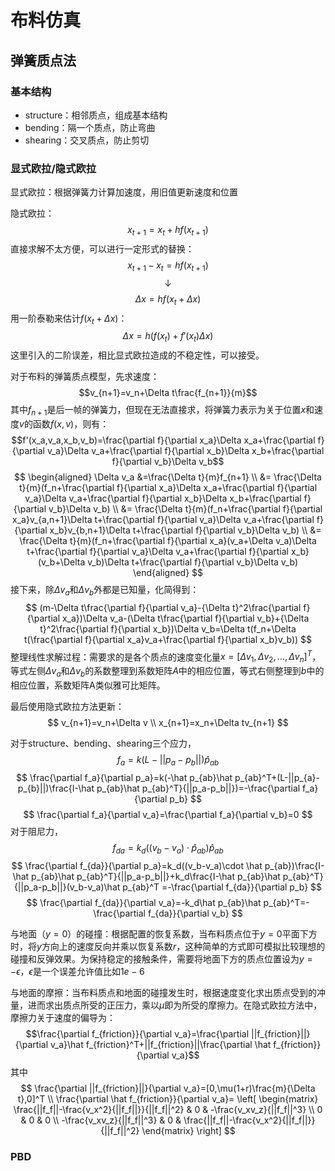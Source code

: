 # 布料仿真
## 弹簧质点法
### 基本结构
- structure：相邻质点，组成基本结构
- bending：隔一个质点，防止弯曲
- shearing：交叉质点，防止剪切

### 显式欧拉/隐式欧拉
显式欧拉：根据弹簧力计算加速度，用旧值更新速度和位置

隐式欧拉：
$$x_{t+1}=x_t+hf(x_{t+1})$$
直接求解不太方便，可以进行一定形式的替换：
$$x_{t+1}-x_t=hf(x_{t+1})$$
$$\downarrow$$
$$\Delta x=hf(x_t+\Delta x)$$
用一阶泰勒来估计$f(x_t+\Delta x)$：
$$
\Delta x=h(f(x_t)+f'(x_t)\Delta x)
$$
这里引入的二阶误差，相比显式欧拉造成的不稳定性，可以接受。

对于布料的弹簧质点模型，先求速度：
$$v_{n+1}=v_n+\Delta t\frac{f_{n+1}}{m}$$
其中$f_{n+1}$是后一帧的弹簧力，但现在无法直接求，将弹簧力表示为关于位置$x$和速度$v$的函数$f(x,v)$，则有：
$$f'(x_a,v_a,x_b,v_b)=\frac{\partial f}{\partial x_a}\Delta x_a+\frac{\partial f}{\partial v_a}\Delta v_a+\frac{\partial f}{\partial x_b}\Delta x_b+\frac{\partial f}{\partial v_b}\Delta v_b$$
$$
\begin{aligned}
\Delta v_a &=\frac{\Delta t}{m}f_{n+1} \\
&= \frac{\Delta t}{m}(f_n+\frac{\partial f}{\partial x_a}\Delta x_a+\frac{\partial f}{\partial v_a}\Delta v_a+\frac{\partial f}{\partial x_b}\Delta x_b+\frac{\partial f}{\partial v_b}\Delta v_b) \\
&= \frac{\Delta t}{m}(f_n+\frac{\partial f}{\partial x_a}v_{a,n+1}\Delta t+\frac{\partial f}{\partial v_a}\Delta v_a+\frac{\partial f}{\partial x_b}v_{b,n+1}\Delta t+\frac{\partial f}{\partial v_b}\Delta v_b) \\
&= \frac{\Delta t}{m}(f_n+\frac{\partial f}{\partial x_a}(v_a+\Delta v_a)\Delta t+\frac{\partial f}{\partial v_a}\Delta v_a+\frac{\partial f}{\partial x_b}(v_b+\Delta v_b)\Delta t+\frac{\partial f}{\partial v_b}\Delta v_b)
\end{aligned}
$$
接下来，除$\Delta v_a$和$\Delta v_b$外都是已知量，化简得到：
$$
(m-\Delta t\frac{\partial f}{\partial v_a}-{\Delta t}^2\frac{\partial f}{\partial x_a})\Delta v_a-(\Delta t\frac{\partial f}{\partial v_b}+{\Delta t}^2\frac{\partial f}{\partial x_b})\Delta v_b=\Delta t(f_n+\Delta t(\frac{\partial f}{\partial x_a}v_a+\frac{\partial f}{\partial x_b}v_b))
$$
整理线性求解过程：需要求的是各个质点的速度变化量$x=[\Delta v_1,\Delta v_2,...,\Delta v_n]^T$，等式左侧$\Delta v_a$和$\Delta v_b$的系数整理到系数矩阵$A$中的相应位置，等式右侧整理到$b$中的相应位置，系数矩阵A类似雅可比矩阵。

最后使用隐式欧拉方法更新：
$$
v_{n+1}=v_n+\Delta v \\
x_{n+1}=x_n+\Delta tv_{n+1}
$$

对于structure、bending、shearing三个应力，
$$f_a=k(L-||p_a-p_b||)\hat p_{ab}$$
$$
\frac{\partial f_a}{\partial p_a}=k(-\hat p_{ab}\hat p_{ab}^T+(L-||p_{a}-p_{b}||)\frac{I-\hat p_{ab}\hat p_{ab}^T}{||p_a-p_b||})=-\frac{\partial f_a}{\partial p_b}
$$
$$
\frac{\partial f_a}{\partial v_a}=\frac{\partial f_a}{\partial v_b}=0
$$
对于阻尼力，
$$f_{da}=k_d((v_b-v_a)\cdot \hat p_{ab})\hat p_{ab}$$
$$
\frac{\partial f_{da}}{\partial p_a}=k_d((v_b-v_a)\cdot \hat p_{ab})\frac{I-\hat p_{ab}\hat p_{ab}^T}{||p_a-p_b||}+k_d\frac{I-\hat p_{ab}\hat p_{ab}^T}{||p_a-p_b||}(v_b-v_a)\hat p_{ab}^T
=-\frac{\partial f_{da}}{\partial p_b}
$$
$$
\frac{\partial f_{da}}{\partial v_a}=-k_d\hat p_{ab}\hat p_{ab}^T=-\frac{\partial f_{da}}{\partial v_b}
$$

与地面（$y=0$）的碰撞：根据配置的恢复系数，当布料质点位于$y=0$平面下方时，将$y$方向上的速度反向并乘以恢复系数$r$，这种简单的方式即可模拟比较理想的碰撞和反弹效果。为保持稳定的接触条件，需要将地面下方的质点位置设为$y=-\epsilon$，$\epsilon$是一个误差允许值比如$1e-6$

与地面的摩擦：当布料质点和地面的碰撞发生时，根据速度变化求出质点受到的冲量，进而求出质点所受的正压力，乘以$\mu$即为所受的摩擦力。在隐式欧拉方法中，摩擦力关于速度的偏导为：
$$\frac{\partial f_{friction}}{\partial v_a}=\frac{\partial ||f_{friction}||}{\partial v_a}\hat f_{friction}^T+||f_{friction}||\frac{\partial \hat f_{friction}}{\partial v_a}$$
其中
$$
\frac{\partial ||f_{friction}||}{\partial v_a}=[0,\mu(1+r)\frac{m}{\Delta t},0]^T \\
\frac{\partial \hat f_{friction}}{\partial v_a}=
\left[
\begin{matrix}
\frac{||f_f||-\frac{v_x^2}{||f_f||}}{||f_f||^2} & 0 & -\frac{v_xv_z}{||f_f||^3} \\
0 & 0 & 0 \\
-\frac{v_xv_z}{||f_f||^3} & 0 & \frac{||f_f||-\frac{v_x^2}{||f_f||}}{||f_f||^2}
\end{matrix}
\right]
$$

### PBD
